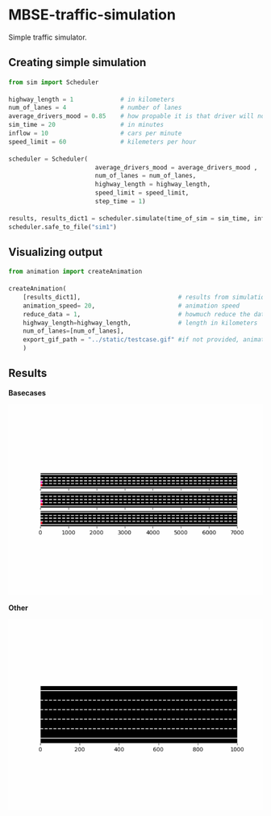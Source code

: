 # MBSE-traffic-simulation

Simple traffic simulator.


## Creating simple simulation
```python
from sim import Scheduler

highway_length = 1             # in kilometers
num_of_lanes = 4               # number of lanes
average_drivers_mood = 0.85    # how propable it is that driver will not perform any action
sim_time = 20                  # in minutes
inflow = 10                    # cars per minute
speed_limit = 60               # kilemeters per hour

scheduler = Scheduler(
                        average_drivers_mood = average_drivers_mood ,
                        num_of_lanes = num_of_lanes, 
                        highway_length = highway_length, 
                        speed_limit = speed_limit,
                        step_time = 1)

results, results_dict1 = scheduler.simulate(time_of_sim = sim_time, inflow = inflow)
scheduler.safe_to_file("sim1")
```

## Visualizing output

```python
from animation import createAnimation

createAnimation(
    [results_dict1],                           # results from simulation - multiple can provided for compering simulations
    animation_speed= 20,                       # animation speed
    reduce_data = 1,                           # howmuch reduce the data, usefull in large datasets
    highway_length=highway_length,             # length in kilometers
    num_of_lanes=[num_of_lanes],
    export_gif_path = "../static/testcase.gif" #if not provided, animation will be shown in the form of plot
    )

```

## Results

**Basecases**

![basecase](/static/basecase.gif)

**Other**

![testcase](/static/testcase.gif)

